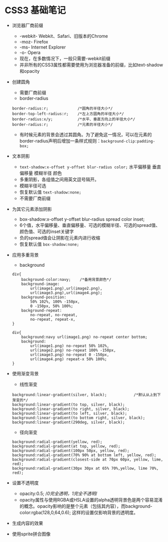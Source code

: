 # CSS3 基础笔记

* 浏览器厂商前缀
    * -webkit-    Webkit、Safari、旧版本的Chrome
    * -moz-       Firefox
    * -ms-        Internet Explorer
    * -o-         Opera
    * 现在，在多数情况下，一般只需要-webkit前缀
    * 并非所有的CSS3属性都需要使用为浏览器准备的前缀，比如text-shadow和opacity

* 创建圆角
    * 需要厂商前缀
    * border-radius
    ```
    border-radius:r;             /*圆角的半径大小*/
    border-top-left-radius:r;    /*左上方圆角的半径大小*/
    border-radius:x/y;           /*水平、垂直方向上的半径大小*/
    border-radius:r;             /*元素的半径大小*/
    ```
    * 有时候元素的背景会透过其圆角。为了避免这一情况，可以在元素的border-radius声明后增加一条样式规则：`background-clip:padding-box;`

* 文本阴影
    * `text-shadow:x-offset y-offset blur-radius color;`      水平偏移量 垂直偏移量 模糊半径 颜色
    * 多重阴影，各组值之间用英文逗号隔开。
    * 模糊半径可选
    * 恢复默认值 `text-shadow:none;`
    * 不需要厂商前缀

* 为其它元素添加阴影
    * box-shadow:x-offset y-offset blur-radius spread color inset;
    * 6个值，水平偏移量、垂直偏移量、可选的模糊半径、可选的spread值、颜色值、可选的inset关键字
    * 负的spread值会让阴影在元素内进行收缩
    * 恢复默认值 `box-shadow:none;`

* 应用多重背景
    * background
    ```
    div{
        background-color:navy;    /*备用背景颜色*/
        background-image:
            url(image1.png),url(image2.png),
            url(image3.png),url(image4.png);
        background-position:
            50% 102%, 100% -150px,
            0 -150px, 50% 100%;
        background-repeat:
            no-repeat, no-repeat,
            no-repeat, repeat-x,
    }
    ```
    ```
    div{
        background:navy url(image1.png) no-repeat center bottom;
        background:
            url(image1.png) no-repeat 50% 102%,
            url(image2.png) no-repeat 100% -150px,
            url(image3.png) no-repeat 0 -150px,
            url(image4.png) repeat-x 50% 100%;
    }
    ```

* 使用渐变背景
    * 线性渐变
    ```
    background:linear-gradient(silver, black);            /*默认从上到下渐变的*/
    background:linear-gradient(to top, silver, black);
    background:linear-gradient(to right, silver, black);
    background:linear-gradient(to left, silver, black);
    background:linear-gradient(to bottom right, silver, black);
    background:linear-gradient(290deg, silver, black);
    ```
    * 径向渐变
    ```
    background:radial-gradient(yellow, red);
    background:radial-gradient(at top, yellow, red);
    background:radial-gradient(100px 50px, yellow, red);
    background:radial-gradient(70% 90% at bottom left, yellow, red);
    background:radial-gradient(closest-side at 70px 60px, yellow, lime, red);
    background:radial-gradient(30px 30px at 65% 70%,yellow, lime 70%, red);
    ```

* 设置不透明度
    * opacity:0.5;  /*0完全透明，1完全不透明*/
    * opacity属性与使用RGBA或HSLA设置的alpha透明背景色是两个容易混淆的概念。opacity影响的是整个元素（包括其内容），而background-color:rgba(128,0,64,0.6); 这样的设置仅影响背景的透明度。

* 生成内容的效果

* 使用sprite拼合图像